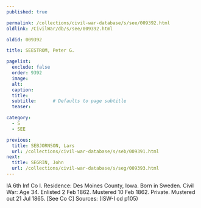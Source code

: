 ```yaml
---
published: true

permalink: /collections/civil-war-database/s/see/009392.html
oldlink: /CivilWar/db/s/see/009392.html

oldid: 009392

title: SEESTROM, Peter G.

pagelist:
  exclude: false
  order: 9392
  image: 
  alt:
  caption:
  title:
  subtitle:      # Defaults to page subtitle
  teaser:

category: 
  - S 
  - SEE

previous:
  title: SEBJORNSON, Lars
  url: /collections/civil-war-database/s/seb/009391.html  
next:
  title: SEGRIN, John
  url: /collections/civil-war-database/s/seg/009393.html   
---
```

IA 6th Inf Co I. Residence: Des Moines County, Iowa. Born in Sweden. Civil War: Age 34. Enlisted 2 Feb 1862. Mustered 10 Feb 1862. Private. Mustered out 21 Jul 1865. [See Co C] Sources: (ISW-I cd p105)